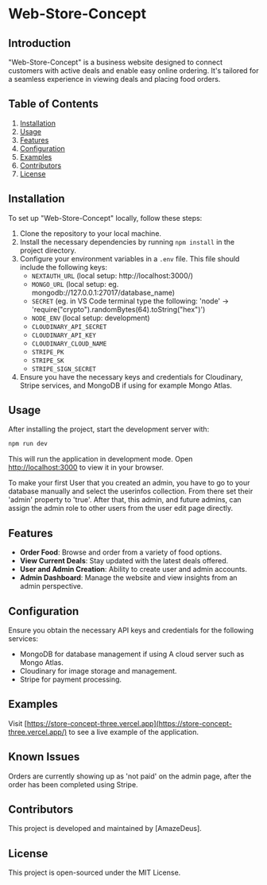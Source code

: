 
# Web-Store-Concept

## Introduction
"Web-Store-Concept" is a business website designed to connect customers with active deals and enable easy online ordering. It's tailored for a seamless experience in viewing deals and placing food orders.

## Table of Contents
1. [Installation](#installation)
2. [Usage](#usage)
3. [Features](#features)
4. [Configuration](#configuration)
5. [Examples](#examples)
6. [Contributors](#contributors)
7. [License](#license)

## Installation
To set up "Web-Store-Concept" locally, follow these steps:

1. Clone the repository to your local machine.
2. Install the necessary dependencies by running `npm install` in the project directory.
3. Configure your environment variables in a `.env` file. This file should include the following keys:
   - `NEXTAUTH_URL` (local setup: http://localhost:3000/)
   - `MONGO_URL` (local setup: eg. mongodb://127.0.0.1:27017/database_name)
   - `SECRET` (eg. in VS Code terminal type the following: 'node' -> 'require("crypto").randomBytes(64).toString("hex")')
   - `NODE_ENV` (local setup: development)
   - `CLOUDINARY_API_SECRET`
   - `CLOUDINARY_API_KEY`
   - `CLOUDINARY_CLOUD_NAME`
   - `STRIPE_PK`
   - `STRIPE_SK`
   - `STRIPE_SIGN_SECRET`
4. Ensure you have the necessary keys and credentials for Cloudinary, Stripe services, and MongoDB if using for example Mongo Atlas.

## Usage
After installing the project, start the development server with:

```bash
npm run dev
```

This will run the application in development mode. Open [http://localhost:3000](http://localhost:3000) to view it in your browser.

To make your first User that you created an admin, you have to go to your database manually and select the userinfos collection. From there set their 'admin' property to 'true'. After that, this admin, and future admins, can assign the admin role to other users from the user edit page directly.

## Features
- **Order Food**: Browse and order from a variety of food options.
- **View Current Deals**: Stay updated with the latest deals offered.
- **User and Admin Creation**: Ability to create user and admin accounts.
- **Admin Dashboard**: Manage the website and view insights from an admin perspective.

## Configuration
Ensure you obtain the necessary API keys and credentials for the following services:
- MongoDB for database management if using A cloud server such as Mongo Atlas.
- Cloudinary for image storage and management.
- Stripe for payment processing.

## Examples
Visit [https://store-concept-three.vercel.app](https://store-concept-three.vercel.app/) to see a live example of the application.

## Known Issues
Orders are currently showing up as 'not paid' on the admin page, after the order has been completed using Stripe.

## Contributors
This project is developed and maintained by [AmazeDeus].

## License
This project is open-sourced under the MIT License.
